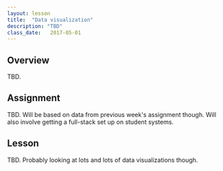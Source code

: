 ```yaml
---
layout: lesson
title:  "Data visualization"
description: "TBD"
class_date:   2017-05-01
---
```


## Overview

TBD.

## Assignment

TBD. Will be based on data from previous week's assignment though. Will also involve getting a full-stack set up on student systems.

## Lesson

TBD. Probably looking at lots and lots of data visualizations though.
